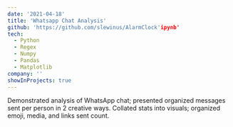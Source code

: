 ```yaml
---
date: '2021-04-18'
title: 'Whatsapp Chat Analysis'
github: 'https://github.com/slewinus/AlarmClock'ipynb'
tech:
  - Python
  - Regex
  - Numpy
  - Pandas
  - Matplotlib
company: ''
showInProjects: true
---
```


Demonstrated analysis of WhatsApp chat; presented organized messages sent per person in 2 creative ways. Collated stats into visuals; organized emoji, media, and links sent count.
